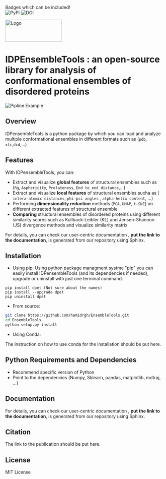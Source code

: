 

Badges which can be included! <br>
![PyPI](https://img.shields.io/pypi/v/IDPEnsembletools.svg)
![DOI](https://img.shields.io/badge/DOI-10.5281/zenodo.1234567-blue)


<img src="logo.png" alt="Logo" width="180" height="70" />

# IDPEnsembleTools : an open-source library for analysis of conformational ensembles of disordered proteins 
![Pipline Example](/pipeline.png)

## Overview
IDPensembleTools is a python package by which you can load and analyze multiple conformational ensembles in different formats such as (`pdb`, `xtc`,`dcd`,...)

## Features 
With IDPensembleTools, you can:

- Extract and visualize **global features** of structural ensembles such as (`Rg`, `Asphericity`, `Prolateness`, `End to end distance`,...)
- Extract and visualize **local features** of structural ensembles sucha as ( `intera-atomic distances`, `phi-psi angles` , `alpha-helix content`, ...)
- Performing **dimensionality reduction** methods (`PCA`, `UMAP`, `t-SNE`) on different extracted features of structural ensemble
- **Comparing** structural ensembles of disordered proteins using different similarity scores such as Kullback-Leibler (KL) and Jensen-Shannon (JS) divergence methods and visualize similarity matrix
  
For details, you can check our user-centric documentation , **put the link to the documentation**, is generated from our repository using Sphinx. 

## Installation 
- Using pip:
Using python package managment systme "pip" you can easily install IDPensembleTools (and its dependencies if needed), upgrade or uninstall with just one terminal command. 

`pip install dpet (Not sure about the names)`<br>
`pip install --upgrade dpet`<br>
`pip uninstall dpet`

- From source:
  
```bash
git clone https://github.com/hamidrgh/EnsembleTools.git
cd EnsembleTools
python setup.py install
```
- Using Conda:

The instruction on how to use conda for the installation should be put here. 

## Python Requirements and Dependencies

- Recommend specific version of Python
- Point to the dependencies (Numpy, Sklearn, pandas, matplotlib, mdtraj, ...)

## Documentation
  
For details, you can check our user-centric documentation , **put the link to the documentation**, is generated from our repository using Sphinx. 

## Citation 
The link to the publication should be put here. 

## License
MIT License



